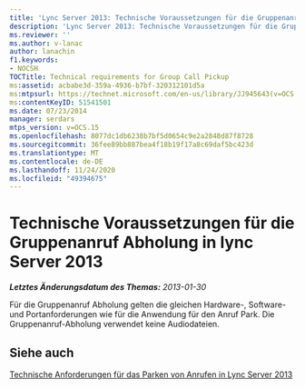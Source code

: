 ```yaml
---
title: 'Lync Server 2013: Technische Voraussetzungen für die Gruppenanruf Abholung'
description: 'Lync Server 2013: Technische Voraussetzungen für die Gruppenanruf Abholung.'
ms.reviewer: ''
ms.author: v-lanac
author: lanachin
f1.keywords:
- NOCSH
TOCTitle: Technical requirements for Group Call Pickup
ms:assetid: acbabe3d-359a-4936-b7bf-320312101d5a
ms:mtpsurl: https://technet.microsoft.com/en-us/library/JJ945643(v=OCS.15)
ms:contentKeyID: 51541501
ms.date: 07/23/2014
manager: serdars
mtps_version: v=OCS.15
ms.openlocfilehash: 8077dc1db6238b7bf5d0654c9e2a2848d87f8728
ms.sourcegitcommit: 36fee89bb887bea4f18b19f17a8c69daf5bc423d
ms.translationtype: MT
ms.contentlocale: de-DE
ms.lasthandoff: 11/24/2020
ms.locfileid: "49394675"
---
```

# <a name="technical-requirements-for-group-call-pickup-in-lync-server-2013"></a>Technische Voraussetzungen für die Gruppenanruf Abholung in lync Server 2013

<div data-xmlns="http://www.w3.org/1999/xhtml">

<div class="topic" data-xmlns="http://www.w3.org/1999/xhtml" data-msxsl="urn:schemas-microsoft-com:xslt" data-cs="https://msdn.microsoft.com/">

<div data-asp="https://msdn2.microsoft.com/asp">



</div>

<div id="mainSection">

<div id="mainBody">

<span> </span>

_**Letztes Änderungsdatum des Themas:** 2013-01-30_

Für die Gruppenanruf Abholung gelten die gleichen Hardware-, Software-und Portanforderungen wie für die Anwendung für den Anruf Park. Die Gruppenanruf-Abholung verwendet keine Audiodateien.

<div>

## <a name="see-also"></a>Siehe auch


[Technische Anforderungen für das Parken von Anrufen in Lync Server 2013](lync-server-2013-technical-requirements-for-call-park.md)  
  

</div>

</div>

<span> </span>

</div>

</div>

</div>

